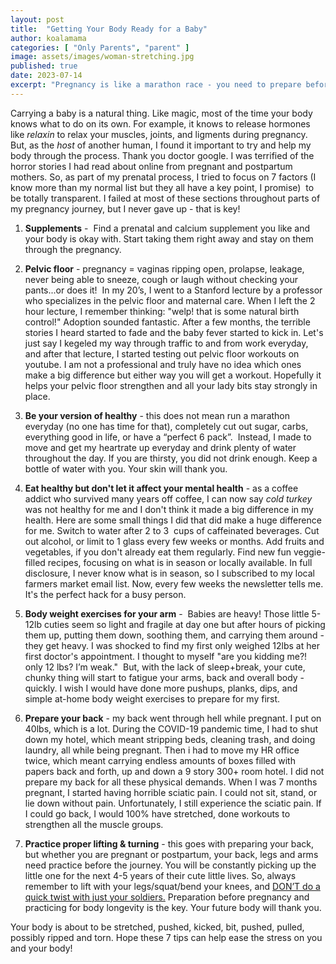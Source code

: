 ```yaml
---
layout: post
title:  "Getting Your Body Ready for a Baby"
author: koalamama
categories: [ "Only Parents", "parent" ]
image: assets/images/woman-stretching.jpg
published: true
date: 2023-07-14
excerpt: "Pregnancy is like a marathon race - you need to prepare before and thoughtfully run for the long road."
---
```


Carrying a baby is a natural thing. Like magic, most of the time your body knows what to do on its own. For example, it knows to release hormones like *relaxin* to relax your muscles, joints, and ligments during pregnancy. But, as the *host* of another human, I found it important to try and help my body through the process. Thank you doctor google. I was terrified of the horror stories I had read about online from pregnant and postpartum mothers. So, as part of my prenatal process, I tried to focus on 7 factors (I know more than my normal list but they all have a key point, I promise)  to be totally transparent. I failed at most of these sections throughout parts of my pregnancy journey, but I never gave up - that is key! 


1. **Supplements** -  Find a prenatal and calcium supplement you like and your body is okay with. Start taking them right away and stay on them through the pregnancy. 

2. **Pelvic floor** - pregnancy = vaginas ripping open, prolapse, leakage, never being able to sneeze, cough or laugh without checking your pants...or does it!  In my 20’s, I went to a Stanford lecture by a professor who specializes in the pelvic floor and maternal care. When I left the 2 hour lecture, I remember thinking: "welp! that is some natural birth control!" Adoption sounded fantastic. After a few months, the terrible stories I heard started to fade and the baby fever started to kick in. Let's just say I kegeled my way through traffic to and from work everyday, and after that lecture, I started testing out pelvic floor workouts on youtube. I am not a professional and truly have no idea which ones make a big difference but either way you will get a workout. Hopefully it helps your pelvic floor strengthen and all your lady bits stay strongly in place. 

3. **Be your version of healthy** - this does not mean run a marathon everyday (no one has time for that), completely cut out sugar, carbs, everything good in life, or have a “perfect 6 pack”.  Instead, I made to move and get my heartrate up everyday and drink plenty of water throughout the day. If you are thirsty, you did not drink enough. Keep a bottle of water with you. Your skin will thank you.

4. **Eat healthy but don't let it affect your mental health** - as a coffee addict who survived many years off coffee, I can now say *cold turkey* was not healthy for me and I don't think it made a big difference in my health. Here are some small things I did that did make a huge difference for me. Switch to water after 2 to 3  cups of caffeinated beverages. Cut out alcohol, or limit to 1 glass every few weeks or months. Add fruits and vegetables, if you don't already eat them regularly. Find new fun veggie-filled recipes, focusing on what is in season or locally available. In full disclosure, I never know what is in season, so I subscribed to my local farmers market email list. Now, every few weeks the newsletter tells me. It's the perfect hack for a busy person.   

5. **Body weight exercises for your arm** -  Babies are heavy! Those little 5-12lb cuties seem so light and fragile at day one but after hours of picking them up, putting them down, soothing them, and carrying them around - they get heavy. I was shocked to find my first only weighed 12lbs at her first doctor's appointment. I thought to myself "are you kidding me?! only 12 lbs? I’m weak."  But, with the lack of sleep+break, your cute, chunky thing will start to fatigue your arms, back and overall body - quickly. I wish I would have done more pushups, planks, dips, and simple at-home body weight exercises to prepare for my first.

6. **Prepare your back** - my back went through hell while pregnant. I put on 40lbs, which is a lot. During the COVID-19 pandemic time, I had to shut down my hotel, which meant stripping beds, cleaning trash, and doing laundry, all while being pregnant. Then i had to move my HR office twice, which meant carrying endless amounts of boxes filled with papers back and forth, up and down a 9 story 300+ room hotel. I did not prepare my back for all these physical demands. When I was 7 months pregnant, I started having horrible sciatic pain. I could not sit, stand, or lie down without pain. Unfortunately, I still experience the sciatic pain. If I could go back, I would 100% have stretched, done workouts to strengthen all the muscle groups. 

7. **Practice proper lifting & turning** - this goes with preparing your back, but whether you are pregnant or postpartum, your back, legs and arms need practice before the journey. You will be constantly picking up the little one for the next 4-5 years of their cute little lives. So, always remember to lift with your legs/squat/bend your knees, and <u>DON’T do a quick twist with just your soldiers.</u> Preparation before pregnancy and practicing for body longevity is the key. Your future body will thank you. 



Your body is about to be stretched, pushed, kicked, bit, pushed, pulled, possibly ripped and torn. Hope these 7 tips can help ease the stress on you and your body!